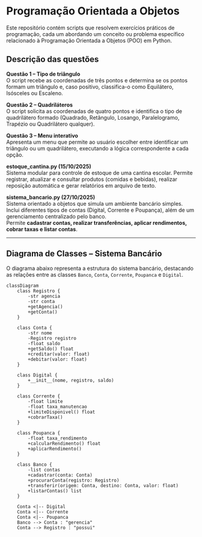 # Programação Orientada a Objetos

Este repositório contém scripts que resolvem exercícios práticos de programação, cada um abordando um conceito ou problema específico relacionado à Programação Orientada a Objetos (POO) em Python.

## Descrição das questões

**Questão 1 – Tipo de triângulo**  
O script recebe as coordenadas de três pontos e determina se os pontos formam um triângulo e, caso positivo, classifica-o como Equilátero, Isósceles ou Escaleno.

**Questão 2 – Quadriláteros**  
O script solicita as coordenadas de quatro pontos e identifica o tipo de quadrilátero formado (Quadrado, Retângulo, Losango, Paralelogramo, Trapézio ou Quadrilátero qualquer).

**Questão 3 – Menu interativo**  
Apresenta um menu que permite ao usuário escolher entre identificar um triângulo ou um quadrilátero, executando a lógica correspondente a cada opção.

**estoque_cantina.py (15/10/2025)**  
Sistema modular para controle de estoque de uma cantina escolar. Permite registrar, atualizar e consultar produtos (comidas e bebidas), realizar reposição automática e gerar relatórios em arquivo de texto.

**sistema_bancario.py (27/10/2025)**  
Sistema orientado a objetos que simula um ambiente bancário simples.  
Inclui diferentes tipos de contas (Digital, Corrente e Poupança), além de um gerenciamento centralizado pelo banco.  
Permite **cadastrar contas, realizar transferências, aplicar rendimentos, cobrar taxas e listar contas**.

---

## Diagrama de Classes – Sistema Bancário

O diagrama abaixo representa a estrutura do sistema bancário, destacando as relações entre as classes `Banco`, `Conta`, `Corrente`, `Poupanca` e `Digital`.

```mermaid
classDiagram
    class Registro {
        -str agencia
        -str conta
        +getAgencia()
        +getConta()
    }

    class Conta {
        -str nome
        -Registro registro
        -float saldo
        +getSaldo() float
        +creditar(valor: float)
        +debitar(valor: float)
    }

    class Digital {
        +__init__(nome, registro, saldo)
    }

    class Corrente {
        -float limite
        -float taxa_manutencao
        +limiteDisponivel() float
        +cobrarTaxa()
    }

    class Poupanca {
        -float taxa_rendimento
        +calcularRendimento() float
        +aplicarRendimento()
    }

    class Banco {
        -list contas
        +cadastrar(conta: Conta)
        +procurarConta(registro: Registro)
        +transferir(origem: Conta, destino: Conta, valor: float)
        +listarContas() list
    }

    Conta <|-- Digital
    Conta <|-- Corrente
    Conta <|-- Poupanca
    Banco --> Conta : "gerencia"
    Conta --> Registro : "possui"
